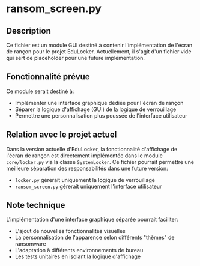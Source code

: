 # ransom_screen.py

## Description
Ce fichier est un module GUI destiné à contenir l'implémentation de l'écran de rançon pour le projet EduLocker. Actuellement, il s'agit d'un fichier vide qui sert de placeholder pour une future implémentation.

## Fonctionnalité prévue
Ce module serait destiné à:
- Implémenter une interface graphique dédiée pour l'écran de rançon
- Séparer la logique d'affichage (GUI) de la logique de verrouillage
- Permettre une personnalisation plus poussée de l'interface utilisateur

## Relation avec le projet actuel
Dans la version actuelle d'EduLocker, la fonctionnalité d'affichage de l'écran de rançon est directement implémentée dans le module `core/locker.py` via la classe `SystemLocker`. Ce fichier pourrait permettre une meilleure séparation des responsabilités dans une future version:
- `locker.py` gérerait uniquement la logique de verrouillage
- `ransom_screen.py` gérerait uniquement l'interface utilisateur

## Note technique
L'implémentation d'une interface graphique séparée pourrait faciliter:
- L'ajout de nouvelles fonctionnalités visuelles
- La personnalisation de l'apparence selon différents "thèmes" de ransomware
- L'adaptation à différents environnements de bureau
- Les tests unitaires en isolant la logique d'affichage